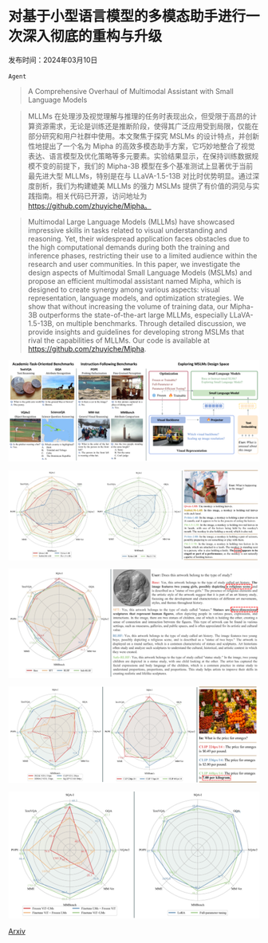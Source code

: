 # 对基于小型语言模型的多模态助手进行一次深入彻底的重构与升级

发布时间：2024年03月10日

`Agent`

> A Comprehensive Overhaul of Multimodal Assistant with Small Language Models

> MLLMs 在处理涉及视觉理解与推理的任务时表现出众，但受限于高昂的计算资源需求，无论是训练还是推断阶段，使得其广泛应用受到局限，仅能在部分研究和用户社群中使用。本文聚焦于探究 MSLMs 的设计特点，并创新性地提出了一个名为 Mipha 的高效多模态助手方案，它巧妙地整合了视觉表达、语言模型及优化策略等多元要素。实验结果显示，在保持训练数据规模不变的前提下，我们的 Mipha-3B 模型在多个基准测试上显著优于当前最先进大型 MLLMs，特别是在与 LLaVA-1.5-13B 对比时优势明显。通过深度剖析，我们为构建媲美 MLLMs 的强力 MSLMs 提供了有价值的洞见与实践指南。相关代码已开源，访问地址为 https://github.com/zhuyiche/Mipha。

> Multimodal Large Language Models (MLLMs) have showcased impressive skills in tasks related to visual understanding and reasoning. Yet, their widespread application faces obstacles due to the high computational demands during both the training and inference phases, restricting their use to a limited audience within the research and user communities. In this paper, we investigate the design aspects of Multimodal Small Language Models (MSLMs) and propose an efficient multimodal assistant named Mipha, which is designed to create synergy among various aspects: visual representation, language models, and optimization strategies. We show that without increasing the volume of training data, our Mipha-3B outperforms the state-of-the-art large MLLMs, especially LLaVA-1.5-13B, on multiple benchmarks. Through detailed discussion, we provide insights and guidelines for developing strong MSLMs that rival the capabilities of MLLMs. Our code is available at https://github.com/zhuyiche/Mipha.

![对基于小型语言模型的多模态助手进行一次深入彻底的重构与升级](../../../paper_images/2403.06199/x1.png)

![对基于小型语言模型的多模态助手进行一次深入彻底的重构与升级](../../../paper_images/2403.06199/x2.png)

![对基于小型语言模型的多模态助手进行一次深入彻底的重构与升级](../../../paper_images/2403.06199/x3.png)

![对基于小型语言模型的多模态助手进行一次深入彻底的重构与升级](../../../paper_images/2403.06199/x4.png)

![对基于小型语言模型的多模态助手进行一次深入彻底的重构与升级](../../../paper_images/2403.06199/x5.png)

[Arxiv](https://arxiv.org/abs/2403.06199)